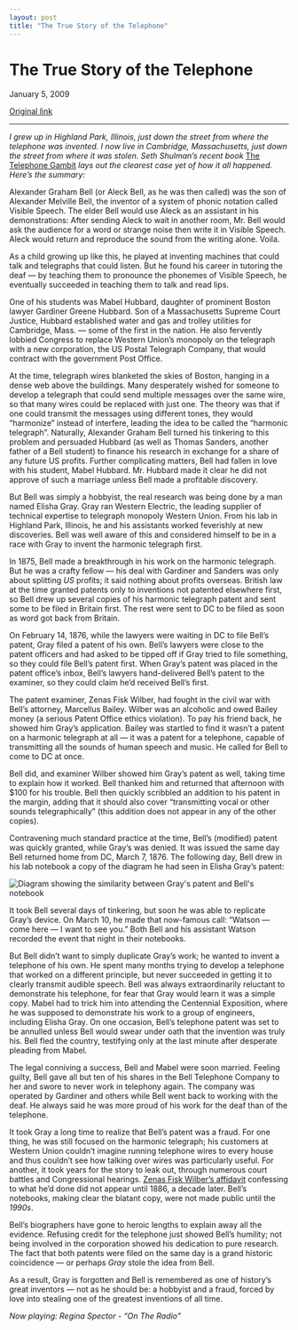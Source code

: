 ```yaml
---
layout: post
title: "The True Story of the Telephone"
---
```

The True Story of the Telephone
===============================

January 5, 2009

[Original link](http://www.aaronsw.com/weblog/truetelephone)

* * * * *

*I grew up in Highland Park, Illinois, just down the street from where
the telephone was invented. I now live in Cambridge, Massachusetts, just
down the street from where it was stolen. Seth Shulman’s recent book*
[The Telephone Gambit](http://books.theinfo.org/go/039333368X) *lays out
the clearest case yet of how it all happened. Here’s the summary:*

Alexander Graham Bell (or Aleck Bell, as he was then called) was the son
of Alexander Melville Bell, the inventor of a system of phonic notation
called Visible Speech. The elder Bell would use Aleck as an assistant in
his demonstrations: After sending Aleck to wait in another room, Mr.
Bell would ask the audience for a word or strange noise then write it in
Visible Speech. Aleck would return and reproduce the sound from the
writing alone. Voila.

As a child growing up like this, he played at inventing machines that
could talk and telegraphs that could listen. But he found his career in
tutoring the deaf — by teaching them to pronounce the phonemes of
Visible Speech, he eventually succeeded in teaching them to talk and
read lips.

One of his students was Mabel Hubbard, daughter of prominent Boston
lawyer Gardiner Greene Hubbard. Son of a Massachusetts Supreme Court
Justice, Hubbard established water and gas and trolley utilities for
Cambridge, Mass. — some of the first in the nation. He also fervently
lobbied Congress to replace Western Union’s monopoly on the telegraph
with a new corporation, the US Postal Telegraph Company, that would
contract with the government Post Office.

At the time, telegraph wires blanketed the skies of Boston, hanging in a
dense web above the buildings. Many desperately wished for someone to
develop a telegraph that could send multiple messages over the same
wire, so that many wires could be replaced with just one. The theory was
that if one could transmit the messages using different tones, they
would “harmonize” instead of interfere, leading the idea to be called
the “harmonic telegraph”. Naturally, Alexander Graham Bell turned his
tinkering to this problem and persuaded Hubbard (as well as Thomas
Sanders, another father of a Bell student) to finance his research in
exchange for a share of any future US profits. Further complicating
matters, Bell had fallen in love with his student, Mabel Hubbard. Mr.
Hubbard made it clear he did not approve of such a marriage unless Bell
made a profitable discovery.

But Bell was simply a hobbyist, the real research was being done by a
man named Elisha Gray. Gray ran Western Electric, the leading supplier
of technical expertise to telegraph monopoly Western Union. From his lab
in Highland Park, Illinois, he and his assistants worked feverishly at
new discoveries. Bell was well aware of this and considered himself to
be in a race with Gray to invent the harmonic telegraph first.

In 1875, Bell made a breakthrough in his work on the harmonic telegraph.
But he was a crafty fellow — his deal with Gardiner and Sanders was only
about splitting *US* profits; it said nothing about profits overseas.
British law at the time granted patents only to inventions not patented
elsewhere first, so Bell drew up several copies of his harmonic
telegraph patent and sent some to be filed in Britain first. The rest
were sent to DC to be filed as soon as word got back from Britain.

On February 14, 1876, while the lawyers were waiting in DC to file
Bell’s patent, Gray filed a patent of his own. Bell’s lawyers were close
to the patent officers and had asked to be tipped off if Gray tried to
file something, so they could file Bell’s patent first. When Gray’s
patent was placed in the patent office’s inbox, Bell’s lawyers
hand-delivered Bell’s patent to the examiner, so they could claim he’d
received Bell’s first.

The patent examiner, Zenas Fisk Wilber, had fought in the civil war with
Bell’s attorney, Marcellus Bailey. Wilber was an alcoholic and owed
Bailey money (a serious Patent Office ethics violation). To pay his
friend back, he showed him Gray’s application. Bailey was startled to
find it wasn’t a patent on a harmonic telegraph at all — it was a patent
for a telephone, capable of transmitting all the sounds of human speech
and music. He called for Bell to come to DC at once.

Bell did, and examiner Wilber showed him Gray’s patent as well, taking
time to explain how it worked. Bell thanked him and returned that
afternoon with \$100 for his trouble. Bell then quickly scribbled an
addition to his patent in the margin, adding that it should also cover
“transmitting vocal or other sounds telegraphically” (this addition does
not appear in any of the other copies).

Contravening much standard practice at the time, Bell’s (modified)
patent was quickly granted, while Gray’s was denied. It was issued the
same day Bell returned home from DC, March 7, 1876. The following day,
Bell drew in his lab notebook a copy of the diagram he had seen in
Elisha Gray’s patent:

![Diagram showing the similarity between Gray's patent and Bell's
notebook](image1_truetelephone)

It took Bell several days of tinkering, but soon he was able to
replicate Gray’s device. On March 10, he made that now-famous call:
“Watson — come here — I want to see you.” Both Bell and his assistant
Watson recorded the event that night in their notebooks.

But Bell didn’t want to simply duplicate Gray’s work; he wanted to
invent a telephone of his own. He spent many months trying to develop a
telephone that worked on a different principle, but never succeeded in
getting it to clearly transmit audible speech. Bell was always
extraordinarily reluctant to demonstrate his telephone, for fear that
Gray would learn it was a simple copy. Mabel had to trick him into
attending the Centennial Exposition, where he was supposed to
demonstrate his work to a group of engineers, including Elisha Gray. On
one occasion, Bell’s telephone patent was set to be annulled unless Bell
would swear under oath that the invention was truly his. Bell fled the
country, testifying only at the last minute after desperate pleading
from Mabel.

The legal conniving a success, Bell and Mabel were soon married. Feeling
guilty, Bell gave all but ten of his shares in the Bell Telephone
Company to her and swore to never work in telephony again. The company
was operated by Gardiner and others while Bell went back to working with
the deaf. He always said he was more proud of his work for the deaf than
of the telephone.

It took Gray a long time to realize that Bell’s patent was a fraud. For
one thing, he was still focused on the harmonic telegraph; his customers
at Western Union couldn’t imagine running telephone wires to every house
and thus couldn’t see how talking over wires was particularly useful.
For another, it took years for the story to leak out, through numerous
court battles and Congressional hearings. [Zenas Fisk Wilber’s
affidavit](http://upload.wikimedia.org/wikipedia/commons/c/c8/Zenas-fisk-wilber-affidavit.png)
confessing to what he’d done did not appear until 1886, a decade later.
Bell’s notebooks, making clear the blatant copy, were not made public
until the *1990s*.

Bell’s biographers have gone to heroic lengths to explain away all the
evidence. Refusing credit for the telephone just showed Bell’s humility;
not being involved in the corporation showed his dedication to pure
research. The fact that both patents were filed on the same day is a
grand historic coincidence — or perhaps *Gray* stole the idea from Bell.

As a result, Gray is forgotten and Bell is remembered as one of
history’s great inventors — not as he should be: a hobbyist and a fraud,
forced by love into stealing one of the greatest inventions of all time.

*Now playing: Regina Spector - “On The Radio”*

[image1_truetelephone]: image1_truetelephone.jpg